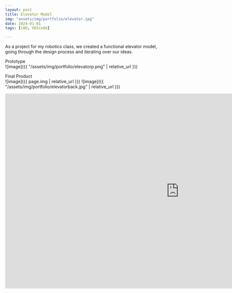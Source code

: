 ```yaml
---
layout: post
title: Elevator Model
img: "assets/img/portfolio/elevator.jpg"
date: 2024-01-01
tags: [CAD, VEXcode]

---
```

As a project for my robotics class, we created a functional elevator model, going through the design process and iterating over our ideas.

Prototype  
![image]({{ "/assets/img/portfolio/elevatorp.png" | relative_url }})

Final Product  
![image]({{ page.img | relative_url }})
![image]({{ "/assets/img/portfolio/elevatorback.jpg" | relative_url }})

<iframe width="1120" height="630"
        src="https://www.youtube.com/embed/1K5FG4cNNhs"
        title="YouTube video player"
        frameborder="0"
        allowfullscreen></iframe>
        
</video>
